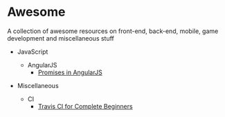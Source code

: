 # Awesome

A collection of awesome resources on front-end, back-end, mobile, game development and miscellaneous stuff

- JavaScript
  - AngularJS
    - [Promises in AngularJS](https://thinkster.io/a-better-way-to-learn-angularjs/promises)
    
- Miscellaneous
  - CI
    - [Travis CI for Complete Beginners](https://docs.travis-ci.com/user/for-beginners)
